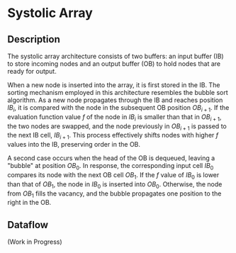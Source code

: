 # Systolic Array

## Description

The systolic array architecture consists of two buffers: an input buffer (IB) to store incoming nodes and an output buffer (OB) to hold nodes that are ready for output.

When a new node is inserted into the array, it is first stored in the IB. The sorting mechanism employed in this architecture resembles the bubble sort algorithm. As a new node propagates through the IB and reaches position $IB_i$, it is compared with the node in the subsequent OB position $OB_{i+1}$. If the evaluation function value $f$ of the node in $IB_i$ is smaller than that in $OB_{i+1}$, the two nodes are swapped, and the node previously in $OB_{i+1}$ is passed to the next IB cell, $IB_{i+1}$. This process effectively shifts nodes with higher $f$ values into the IB, preserving order in the OB.

A second case occurs when the head of the OB is dequeued, leaving a "bubble" at position $OB_0$. In response, the corresponding input cell $IB_0$ compares its node with the next OB cell $OB_1$. If the $f$ value of $IB_0$ is lower than that of $OB_1$, the node in $IB_0$ is inserted into $OB_0$. Otherwise, the node from $OB_1$ fills the vacancy, and the bubble propagates one position to the right in the OB.

## Dataflow

(Work in Progress)
